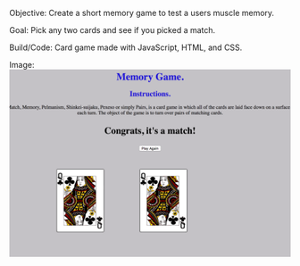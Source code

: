 Objective: Create a short memory game to test a users muscle memory.

Goal: Pick any two cards and see if you picked a match.

Build/Code: Card game made with JavaScript, HTML, and CSS.

Image:
![Pairs](screenshot.png)

